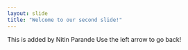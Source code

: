```yaml
---
layout: slide
title: "Welcome to our second slide!"
---
```

This is added by Nitin Parande
Use the left arrow to go back!
